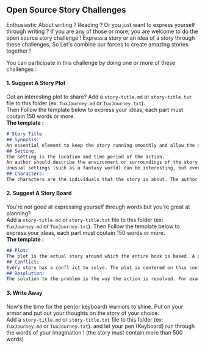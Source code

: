 
## Open Source Story Challenges
Enthusiastic About writing ? Reading ? Or you just want to express yourself through writing ? If you are any of those or more, you are welcome to do the open source story challenge ! Express a story or an idea of a story through these challenges, So Let's combine our forces to create amazing stories together ! 

You can participate in this challenge by doing one or more of these challenges :

#### 1.  Suggest A Story Plot

Got an interesting plot to share? Add a `story-title.md` or `story-title.txt` file to this folder (ex: `TuxJourney.md` or `TuxJourney.txt`). <br/>
Then Follow the template below to express your ideas, each part must coutain 150 words or more. <br/>
**The template :**
```markdown
# Story Title 
## Synopsis: 
An essential element to keep the story running smoothly and allow the action to develop in a logical way that the reader can follow. 
## Setting: 
The setting is the location and time period of the action. 
An author should describe the environment or surroundings of the story in such detail that the reader feels that he or she can picture the scene. 
Unusual settings (such as a fantasy world) can be interesting, but everyday settings can help a reader to better visualize the story and feel connected to the plot! 
## Characters: 
The characters are the individuals that the story is about. The author should introduce the characters in the story with enough information that the reader can visualize each person. This is achieved by providing detailed descriptions of a character’s physical attributes and personality traits. Every story should have a main character. The main character determines the way the plot will develop and is usually who will solve the problem the story centers upon.
```
#### 2. Suggest A Story Board
You're not good at expressing yourself through words but you're great at planning?<br/>
Add a `story-title.md` or `story-title.txt` file to this folder (ex: `TuxJourney.md` or `TuxJourney.txt`). 
Then Follow the template below to express your ideas, each part must coutain 150 words or more. <br/>
**The template :**

```markdown
## Plot: 
The plot is the actual story around which the entire book is based. A plot should have a very clear beginning, middle, and end—with all the necessary descriptions and suspense, called exposition—so that the reader can make sense of the action and follow along from start to finish. 
## Conflict: 
Every story has a confl ict to solve. The plot is centered on this confl ict and the ways in which the characters attempt to resolve the problem. When the story’s action becomes most exciting, right before the resolution, it is called the climax. 
## Resolution: 
The solution to the problem is the way the action is resolved. For example, Katie often resolves a confl ict by fi nding a compromise for two fi ghting characters or helping fix any mistakes she made while switcherooed into someone else. It is important that the resolution fi t the rest of the story in tone and creativity and solve all parts of the conflict. 
```

#### 3. Write Away
Now's the time for the pen(or keyboard) warriors to shine. Put on your armor and put out your thoughts on the story of your choice.<br/>
Add a `story-title.md` or `story-title.txt` file to this folder (ex: `TuxJourney.md` or `TuxJourney.txt`). and let your pen (Keyboard) run through the words of your imagination ! (the story must contain more than 500 words)